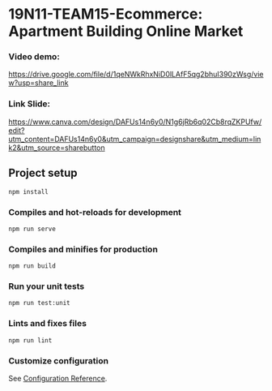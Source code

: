 # 19N11-TEAM15-Ecommerce: Apartment Building Online Market
### Video demo: 
https://drive.google.com/file/d/1qeNWkRhxNiD0lLAfF5qg2bhuI390zWsg/view?usp=share_link

### Link Slide:
https://www.canva.com/design/DAFUs14n6y0/N1g6jRb6q02Cb8rqZKPUfw/edit?utm_content=DAFUs14n6y0&utm_campaign=designshare&utm_medium=link2&utm_source=sharebutton

## Project setup
```
npm install
```

### Compiles and hot-reloads for development
```
npm run serve
```

### Compiles and minifies for production
```
npm run build
```

### Run your unit tests
```
npm run test:unit
```

### Lints and fixes files
```
npm run lint
```

### Customize configuration
See [Configuration Reference](https://cli.vuejs.org/config/).
